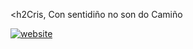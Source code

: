 <h2Cris, Con sentidiño no son do Camiño</h2>
<p align="cernter">
    <a href="None"> <img alt="website" src="https://img.shields.io/badge/O%20Son%20Do%20Cami%C3%B1o-8A2BE2" 
</a>
</p>
